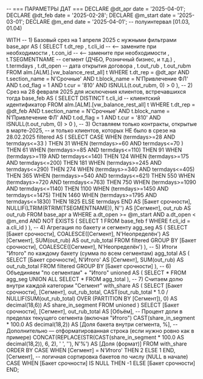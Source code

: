 -- === ПАРАМЕТРЫ ДАТ ===
DECLARE @dt_apr date = '2025-04-01';
DECLARE @dt_feb date = '2025-02-28';
DECLARE @m_start date = '2025-03-01';
DECLARE @m_end   date = '2025-04-01';  -- полуинтервал [01.03, 01.04)

WITH
-- 1) Базовый срез на 1 апреля 2025 с нужными фильтрами
base_apr AS (
    SELECT
          t.dt_rep
        , t.cli_id           -- <-- замените при необходимости
        , t.con_id           -- <-- замените при необходимости
        , t.TSEGMENTNAME     -- сегмент (ДЧБО, Розничный бизнес, и т.д.)
        , t.termdays
        , t.dt_open          -- дата открытия договора
        , t.out_rub
        , t.out_rubm
    FROM alm.[ALM].[vw_balance_rest_all] t
    WHERE t.dt_rep = @dt_apr
      AND t.section_name = N'Срочные'
      AND t.block_name   = N'Привлечение ФЛ'
      AND t.od_flag      = 1
      AND t.cur          = '810'
      AND ISNULL(t.out_rubm, 0) > 0
),
-- 2) Срез на 28 февраля 2025 для исключения клиентов, встречавшихся тогда
base_feb AS (
    SELECT DISTINCT
          t.cli_id           -- клиентский идентификатор
    FROM alm.[ALM].[vw_balance_rest_all] t
    WHERE t.dt_rep = @dt_feb
      AND t.section_name = N'Срочные'
      AND t.block_name   = N'Привлечение ФЛ'
      AND t.od_flag      = 1
      AND t.cur          = '810'
      AND ISNULL(t.out_rubm, 0) > 0
),
-- 3) Оставляем только контракты, открытые в марте-2025,
--    и только клиентов, которых НЕ было в срезе на 28.02.2025
filtered AS (
    SELECT
          CASE
              WHEN (termdays>=28  AND termdays<=33 ) THEN 31
              WHEN (termdays>=60  AND termdays<=70 ) THEN 61
              WHEN (termdays>=85  AND termdays<=110) THEN 91
              WHEN (termdays>=119 AND termdays<=140) THEN 124
              WHEN (termdays>=175 AND termdays<=200) THEN 181
              WHEN (termdays>=245 AND termdays<=290) THEN 274
              WHEN (termdays>=340 AND termdays<=405) THEN 365
              WHEN (termdays>=540 AND termdays<=621) THEN 550
              WHEN (termdays>=720 AND termdays<=763) THEN 750
              WHEN (termdays>=1090 AND termdays<=1140) THEN 1100
              WHEN (termdays>=1450 AND termdays<=1475) THEN 1460
              WHEN (termdays>=1795 AND termdays<=1830) THEN 1825
              ELSE termdays
          END                     AS [Бакет срочности],
          NULLIF(LTRIM(RTRIM(TSEGMENTNAME)), N'') AS [Сегмент],
          out_rub                 AS out_rub
    FROM base_apr a
    WHERE a.dt_open >= @m_start
      AND a.dt_open <  @m_end
      AND NOT EXISTS (
            SELECT 1 FROM base_feb f WHERE f.cli_id = a.cli_id
          )
),
-- 4) Агрегация по бакету и сегменту
agg_seg AS (
    SELECT
          [Бакет срочности],
          COALESCE([Сегмент], N'Неопределён') AS [Сегмент],
          SUM(out_rub) AS out_rub_total
    FROM filtered
    GROUP BY [Бакет срочности], COALESCE([Сегмент], N'Неопределён')
),
-- 5) Итоги "Итого" по каждому бакету (сумма по всем сегментам)
agg_total AS (
    SELECT
          [Бакет срочности],
          N'Итого' AS [Сегмент],
          SUM(out_rub) AS out_rub_total
    FROM filtered
    GROUP BY [Бакет срочности]
),
-- 6) Объединяем "по сегментам" + "Итого"
unioned AS (
    SELECT * FROM agg_seg
    UNION ALL
    SELECT * FROM agg_total
),
-- 7) Считаем долю внутри каждой категории "Сегмент"
with_share AS (
    SELECT
          [Бакет срочности],
          [Сегмент],
          out_rub_total,
          CAST(out_rub_total * 1.0
               / NULLIF(SUM(out_rub_total) OVER (PARTITION BY [Сегмент]), 0) AS decimal(18,6)) AS share_in_segment
    FROM unioned
)
SELECT
      [Бакет срочности],
      [Сегмент],
      out_rub_total                           AS [Объём],
      -- Процент доли в пределах текущего сегмента (включая "Итого")
      CAST(share_in_segment * 100.0 AS decimal(18,2))       AS [Доля бакета внутри сегмента, %],
      -- Дополнительно — отформатированная строка (если нужно ровно как в примере)
      CONCAT(REPLACE(STR(CAST(share_in_segment * 100.0 AS decimal(18,2)), 6, 2), ' ', ''), N'%') AS [Доля (формат)]
FROM with_share
ORDER BY
      CASE WHEN [Сегмент] = N'Итого' THEN 2 ELSE 1 END,
      [Сегмент],
      -- логичная сортировка бакетов по числу (NULL в начале)
      CASE WHEN [Бакет срочности] IS NULL THEN -1 ELSE [Бакет срочности] END;
